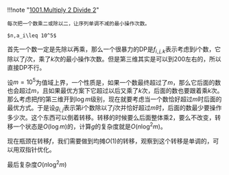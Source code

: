 !!!note "[1001.Multiply 2 Divide 2](http://acm.hdu.edu.cn/contest/problem?cid=1049&pid=1001)"

    每次把一个数乘二或除以二，让序列单调不减的最小操作次数。

    $n,a_i\leq 10^5$

首先一个数一定是先除以再乘，那么一个很暴力的DP是$f_{i,j,k}$表示考虑到$i$个数，它除以了$j$次，乘了$k$次的最小操作次数。但是第三维其实是可以到200左右的，所以直接DP不行。

设$m=10^5$为值域上界，一个性质是，如果一个数最终超过了$m$，那么它后面的数也会超过$m$，且如果最优方案下它超过以后又乘了$k$次，后面的数也要跟着乘$k$次。那么考虑把$f$的第三维开到$\log m$级别，现在就要考虑当一个数恰好超过$m$时后面的最优方式。于是设$g_{i,j}$表示第$i$个数除以了$j$次并恰好超过$m$时，后面的数最少要操作多少次。这个东西可以倒着转移。转移的时候要么后面整体乘2，要么不改变，转移一个状态是$O(\log m)$的，计算$g$的复杂度就是$O(n\log ^2m)$。

现在瓶颈在转移$f$，我们需要做到均摊$O(1)$的转移，观察到这个转移是单调的，可以用双指针优化。

最后复杂度$O(n\log ^2m)$

